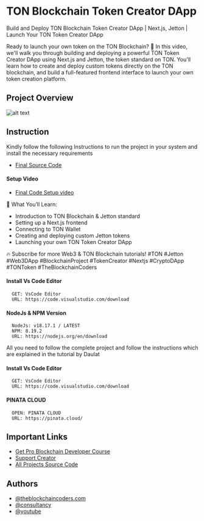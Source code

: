 # TON Blockchain Token Creator DApp

Build and Deploy TON Blockchain Token Creator DApp | Next.js, Jetton | Launch Your TON Token Creator DApp

Ready to launch your own token on the TON Blockchain? 🚀
In this video, we'll walk you through building and deploying a powerful TON Token Creator DApp using Next.js and Jetton, the token standard on TON. You'll learn how to create and deploy custom tokens directly on the TON blockchain, and build a full-featured frontend interface to launch your own token creation platform.

## Project Overview

![alt text](https://www.daulathussain.com/wp-content/uploads/2025/07/Build-and-Deploy-TON-Blockchain-Token-Creator-DApp-Next.js-Jetton-Launch-Your-TON-Token-Creator-DApp.jpg)

## Instruction

Kindly follow the following Instructions to run the project in your system and install the necessary requirements

- [Final Source Code]()

#### Setup Video

- [Final Code Setup video]()

🔧 What You’ll Learn:

- Introduction to TON Blockchain & Jetton standard
- Setting up a Next.js frontend
- Connecting to TON Wallet
- Creating and deploying custom Jetton tokens
- Launching your own TON Token Creator DApp

🔥 Subscribe for more Web3 & TON Blockchain tutorials!
#TON #Jetton #Web3DApp #BlockchainProject #TokenCreator #Nextjs #CryptoDApp #TONToken #TheBlockchainCoders

#### Install Vs Code Editor

```
  GET: VsCode Editor
  URL: https://code.visualstudio.com/download
```

#### NodeJs & NPM Version

```
  NodeJs: v18.17.1 / LATEST
  NPM: 8.19.2
  URL: https://nodejs.org/en/download
```

All you need to follow the complete project and follow the instructions which are explained in the tutorial by Daulat

#### Install Vs Code Editor

```
  GET: VsCode Editor
  URL: https://code.visualstudio.com/download
```

#### PINATA CLOUD

```
  OPEN: PINATA CLOUD
  URL: https://pinata.cloud/
```

## Important Links

- [Get Pro Blockchain Developer Course](https://www.theblockchaincoders.com/pro-nft-marketplace)
- [Support Creator](https://bit.ly/Support-Creator)
- [All Projects Source Code](https://www.theblockchaincoders.com/SourceCode)

## Authors

- [@theblockchaincoders.com](https://www.theblockchaincoders.com/)
- [@consultancy](https://www.theblockchaincoders.com/consultancy)
- [@youtube](https://www.youtube.com/@daulathussain)
